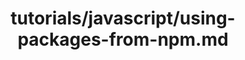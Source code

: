 ---
title: tutorials/javascript/using-packages-from-npm.md
showAuthorInfo: false
redirect_path: /docs/using-packages-from-npm
---